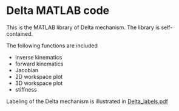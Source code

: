 # Delta MATLAB code

This is the MATLAB library of Delta mechanism. The library is self-contained.

The following functions are included

* inverse kinematics
* forward kinematics
* Jacobian
* 2D workspace plot
* 3D workspace plot
* stiffness

Labeling of the Delta mechanism is illustrated in [Delta_labels.pdf](Delta_labels.pdf)
